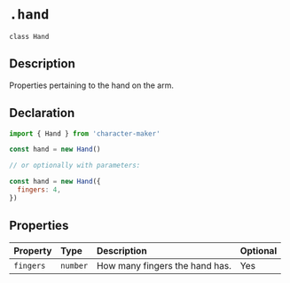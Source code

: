 # `.hand`

`class Hand`

## Description

Properties pertaining to the hand on the arm.

## Declaration

```js
import { Hand } from 'character-maker'

const hand = new Hand()

// or optionally with parameters:

const hand = new Hand({
  fingers: 4,
})
```

## Properties

| Property  | Type     | Description                    | Optional |
| :-------- | :------- | :----------------------------- | :------- |
| `fingers` | `number` | How many fingers the hand has. | Yes      |
